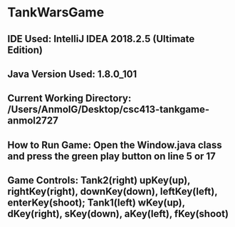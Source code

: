 # TankWarsGame

## IDE Used: IntelliJ IDEA 2018.2.5 (Ultimate Edition)
## Java Version Used: 1.8.0_101
## Current Working Directory: /Users/AnmolG/Desktop/csc413-tankgame-anmol2727
## How to Run Game: Open the Window.java class and press the green play button on line 5 or 17
## Game Controls: Tank2(right) upKey(up), rightKey(right), downKey(down), leftKey(left), enterKey(shoot); Tank1(left) wKey(up), dKey(right), sKey(down), aKey(left), fKey(shoot)
